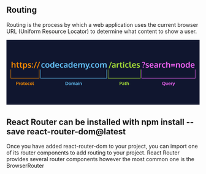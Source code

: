 ## Routing

Routing is the process by which a web application uses the current browser URL (Uniform Resource Locator) to determine what content to show a user.

![Routing](./url-dark.png)

## React Router can be installed with npm install --save react-router-dom@latest

Once you have added react-router-dom to your project, you can import one of its router components to add routing to your project. React Router provides several router components however the most common one is the BrowserRouter
